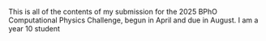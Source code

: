 This is all of the contents of my submission for the 2025 BPhO Computational Physics Challenge, begun in April and due in August. I am a year 10 student 
